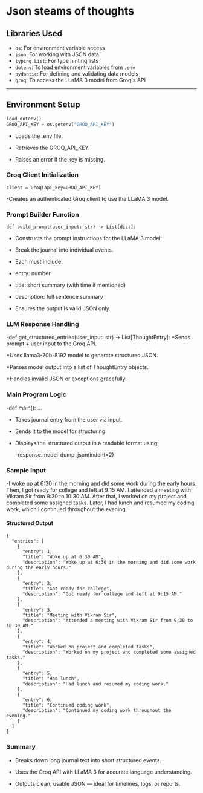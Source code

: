 
# Json steams of thoughts 

##  Libraries Used

- `os`: For environment variable access
- `json`: For working with JSON data
- `typing.List`: For type hinting lists
- `dotenv`: To load environment variables from `.env`
- `pydantic`: For defining and validating data models
- `groq`: To access the LLaMA 3 model from Groq's API

---

##  Environment Setup

```python
load_dotenv()
GROQ_API_KEY = os.getenv("GROQ_API_KEY")

```
- Loads the .env file.

- Retrieves the GROQ_API_KEY.

- Raises an error if the key is missing.
  
### Groq Client Initialization

```
client = Groq(api_key=GROQ_API_KEY)
```
-Creates an authenticated Groq client to use the LLaMA 3 model.

### Prompt Builder Function

```
def build_prompt(user_input: str) -> List[dict]:
```
 - Constructs the prompt instructions for the LLaMA 3 model:

- Break the journal into individual events.

- Each must include:

- entry: number

- title: short summary (with time if mentioned)

- description: full sentence summary

- Ensures the output is valid JSON only.
  
###  LLM Response Handling
-def get_structured_entries(user_input: str) -> List[ThoughtEntry]:
*Sends prompt + user input to the Groq API.

*Uses llama3-70b-8192 model to generate structured JSON.

*Parses model output into a list of ThoughtEntry objects.

*Handles invalid JSON or exceptions gracefully.

### Main Program Logic
-def main():
    ...
* Takes journal entry from the user via input.

* Sends it to the model for structuring.

* Displays the structured output in a readable format using:

     -response.model_dump_json(indent=2)
### Sample Input
-I woke up at 6:30 in the morning and did some work during the early hours. Then, I got ready for college and left at 9:15 AM. I attended a meeting with Vikram Sir from 9:30 to 10:30 AM. After that, I worked on my project and completed some assigned tasks. Later, I had lunch and resumed my coding work, which I continued throughout the evening.
#### Structured Output
```
{
  "entries": [
    {
      "entry": 1,
      "title": "Woke up at 6:30 AM",
      "description": "Woke up at 6:30 in the morning and did some work during the early hours."
    },
    {
      "entry": 2,
      "title": "Got ready for college",
      "description": "Got ready for college and left at 9:15 AM."
    },
    {
      "entry": 3,
      "title": "Meeting with Vikram Sir",
      "description": "Attended a meeting with Vikram Sir from 9:30 to 10:30 AM."
    },
    {
      "entry": 4,
      "title": "Worked on project and completed tasks",
      "description": "Worked on my project and completed some assigned tasks."
    },
    {
      "entry": 5,
      "title": "Had lunch",
      "description": "Had lunch and resumed my coding work."
    },
    {
      "entry": 6,
      "title": "Continued coding work",
      "description": "Continued my coding work throughout the evening."
    }
  ]
}
```
### Summary
* Breaks down long journal text into short structured events.

* Uses the Groq API with LLaMA 3 for accurate language understanding.

* Outputs clean, usable JSON — ideal for timelines, logs, or reports.
